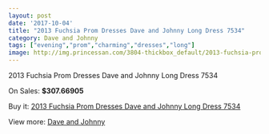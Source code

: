 ```yaml
---
layout: post
date: '2017-10-04'
title: "2013 Fuchsia Prom Dresses Dave and Johnny Long Dress 7534"
category: Dave and Johnny
tags: ["evening","prom","charming","dresses","long"]
image: http://img.princessan.com/3804-thickbox_default/2013-fuchsia-prom-dresses-dave-and-johnny-long-dress-7534.jpg
---
```

2013 Fuchsia Prom Dresses Dave and Johnny Long Dress 7534

On Sales: **$307.66905**
<a href="https://www.princessan.com/en/dave-and-johnny/1746-2013-fuchsia-prom-dresses-dave-and-johnny-long-dress-7534.html"><amp-img layout="responsive" width="600" height="600" src="//img.princessan.com/3804-thickbox_default/2013-fuchsia-prom-dresses-dave-and-johnny-long-dress-7534.jpg" alt="2013 Fuchsia Prom Dresses Dave and Johnny Long Dress 7534 0" /></a>
<a href="https://www.princessan.com/en/dave-and-johnny/1746-2013-fuchsia-prom-dresses-dave-and-johnny-long-dress-7534.html"><amp-img layout="responsive" width="600" height="600" src="//img.princessan.com/3805-thickbox_default/2013-fuchsia-prom-dresses-dave-and-johnny-long-dress-7534.jpg" alt="2013 Fuchsia Prom Dresses Dave and Johnny Long Dress 7534 1" /></a>

Buy it: [2013 Fuchsia Prom Dresses Dave and Johnny Long Dress 7534](https://www.princessan.com/en/dave-and-johnny/1746-2013-fuchsia-prom-dresses-dave-and-johnny-long-dress-7534.html "2013 Fuchsia Prom Dresses Dave and Johnny Long Dress 7534")

View more: [Dave and Johnny](https://www.princessan.com/en/16-dave-and-johnny "Dave and Johnny")